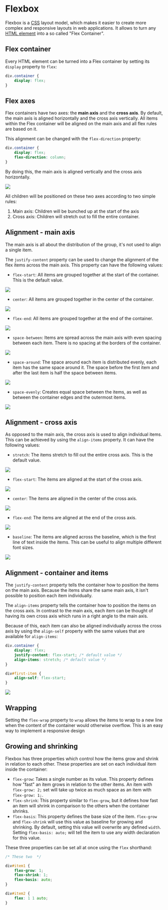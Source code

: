 # Flexbox

Flexbox is a [CSS](CSS.md) layout model, which makes it easier to create more complex and responsive layouts in web applications. It allows to turn any [HTML element](Elements%20and%20Tags.md) into a so called "Flex Container".

## Flex container

Every HTML element can be turned into a Flex container by setting its `display` property to `flex`:

```css
div.container {
	display: flex;
}
```

## Flex axes

Flex containers have two axes: the **main axis** and the **cross axis**. By default, the main axis is aligned horizontally and the cross axis vertically. All items within the Flex container will be aligned on the main axis and all flex rules are based on it.

This alignment can be changed with the `flex-direction` property:

```css
div.container {
	display: flex;
	flex-direction: column;
}
```

By doing this, the main axis is aligned vertically and the cross axis horizontally.

![](flex_axes.png)

All children will be positioned on these two axes according to two simple rules:

1. Main axis: Children will be bunched up at the start of the axis
2. Cross axis: Children will stretch out to fill the entire container.

## Alignment - main axis

The main axis is all about the distribution of the group, it's not used to align a single item.

The `justify-content` property can be used to change the alignment of the flex items across the main axis. This property can have the following values:

- `flex-start`: All items are grouped together at the start of the container. This is the default value.

![](justify_flex_start.png)

- `center`: All items are grouped together in the center of the container.

![](justify_center.png)

- `flex-end`: All items are grouped together at the end of the container.

![](justify_flex_end.png)

- `space-between`: Items are spread across the main axis with even spacing between each item. There is no spacing at the borders of the container.

![](space_between.png)

- `space-around`: The space around each item is distributed evenly, each item has the same space around it. The space before the first item and after the last item is half the space between items.

![](space_around.png)

- `space-evenly`: Creates equal space between the items, as well as between the container edges and the outermost items.

![](space_evenly.png)

## Alignment - cross axis

As opposed to the main axis, the cross axis is used to align individual items. This can be achieved by using the `align-items` property. It can have the following values:

- `stretch`: The items stretch to fill out the entire cross axis. This is the default value.

![](align_stretch.png)

- `flex-start`: The items are aligned at the start of the cross axis.

![](align_flex_start.png)

- `center`: The items are aligned in the center of the cross axis.

![](align_center.png)

- `flex-end`: The items are aligned at the end of the cross axis.

![](align_flex_end.png)

- `baseline`: The items are aligned across the baseline, which is the first line of text inside the items. This can be useful to align multiple different font sizes.

![](align_baseline.png)

## Alignment - container and items

The `justify-content` property tells the container how to position the items on the main axis. Because the items share the same main axis, it isn't possible to position each item individually.

The `align-items` property tells the container how to position the items on the cross axis. In contrast to the main axis, each item can be thought of having its own cross axis which runs in a right angle to the main axis.

Because of this, each item can also be aligned individually across the cross axis by using the `align-self` property with the same values that are available for `align-items`:

```css
div.container {
	display: flex;
	justify-content: flex-start; /* default value */
	align-items: stretch; /* default value */
}

div#first-item {
	align-self: flex-start;
}
```

![](align_self.png)

## Wrapping

Setting the `flex-wrap` property to `wrap` allows the items to wrap to a new line when the content of the container would otherwise overflow. This is an easy way to implement a responsive design

## Growing and shrinking

Flexbox has three properties which control how the items grow and shrink in relation to each other. These properties are set on each individual item inside the container:

- `flex-grow`: Takes a single number as its value. This property defines how "fast" an item grows in relation to the other items. An item with `flex-grow: 2;` set will take up twice as much space as an item with `flex-grow: 1;`.
- `flex-shrink`: This property similar to `flex-grow`, but it defines how fast an item will shrink in comparison to the others when the container shrinks.
- `flex-basis`: This property defines the base size of the item. `flex-grow` and `flex-shrink` will use this value as baseline for growing and shrinking. By default, setting this value will overwrite any defined `width`. Setting `flex-basis: auto;` will tell the item to use any width declaration for this value.

These three properties can be set all at once using the `flex` shorthand:

```css
/* These two  */

div#item1 {
	flex-grow: 1;
	flex-shrink: 1;
	flex-basis: auto;
}

div#item2 {
	flex: 1 1 auto;
}
```